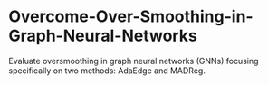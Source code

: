 # Overcome-Over-Smoothing-in-Graph-Neural-Networks
Evaluate oversmoothing in graph neural networks (GNNs) focusing specifically on two methods: AdaEdge and MADReg.
